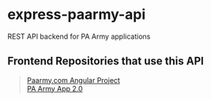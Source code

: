 # express-paarmy-api
REST API backend for PA Army applications  
  
  ## Frontend Repositories that use this API
  
 > [Paarmy.com Angular Project](https://github.com/tonywied17/ng-paarmy.com)  
 > [PA Army App 2.0](https://github.com/tonywied17/ng-paapp2)
